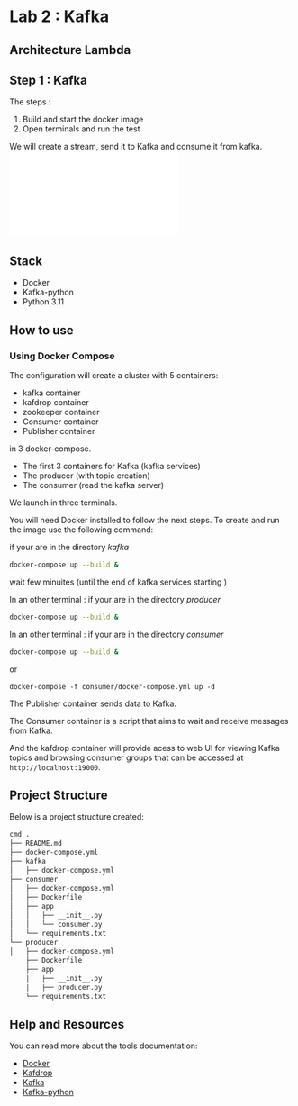 # Lab 2 : Kafka

## Architecture Lambda

## Step 1 : Kafka


The steps :

1. Build and start the docker image
2. Open terminals and run the test

We will create a stream, send it to Kafka and consume it from kafka.
![Markdown preferences pane](architecture_big_data.pdf)


## Stack

- Docker
- Kafka-python
- Python 3.11

## How to use

### Using Docker Compose

The configuration will create a cluster with 5 containers:

- kafka container
- kafdrop container
- zookeeper container
- Consumer container
- Publisher container

in 3 docker-compose.

- The first 3 containers for Kafka (kafka services)
- The producer (with topic creation)
- The consumer (read the kafka server)

We launch in three terminals.

You will need Docker installed to follow the next steps. To create and run the image use the following command:

if your are in the directory *kafka*

```bash
docker-compose up --build &
```

wait few minuites (until the end of kafka services starting )

In an other terminal :
if your are in the directory *producer*

```bash
docker-compose up --build &
```

In an other terminal :
if your are in the directory *consumer*

```bash
docker-compose up --build &
```
or 
```
docker-compose -f consumer/docker-compose.yml up -d
```

The Publisher container sends data to Kafka.

The Consumer container is a script that aims to wait and receive messages from Kafka.

And the kafdrop container will provide acess to  web UI for viewing Kafka topics and browsing consumer groups that can be accessed at `http://localhost:19000`.


## Project Structure
Below is a project structure created:

```
cmd .
├── README.md
├── docker-compose.yml
├── kafka
│   ├── docker-compose.yml
├── consumer
│   ├── docker-compose.yml
│   ├── Dockerfile
│   ├── app
│   │   ├── __init__.py
│   │   └── consumer.py
│   └── requirements.txt
└── producer
│   ├── docker-compose.yml
    ├── Dockerfile
    ├── app
    │   ├── __init__.py
    │   ├── producer.py
    └── requirements.txt
```



## Help and Resources
You can read more about the tools documentation:

- [Docker](https://docs.docker.com/get-started/overview/)
- [Kafdrop](https://github.com/obsidiandynamics/kafdrop)
- [Kafka](https://kafka.apache.org)
- [Kafka-python](https://kafka-python.readthedocs.io/en/master/)